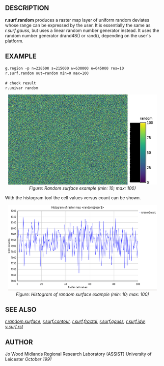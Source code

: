 ## DESCRIPTION

**r.surf.random** produces a raster map layer of uniform random deviates
whose range can be expressed by the user. It is essentially the same as
*r.surf.gauss*, but uses a linear random number generator instead. It
uses the random number generator drand48() or rand(), depending on the
user's platform.

## EXAMPLE

```shell
g.region -p n=228500 s=215000 w=630000 e=645000 res=10
r.surf.random out=random min=0 max=100

# check result
r.univar random
```

<div align="center" style="margin: 10px">

[<img src="r_surf_random.jpg" data-border="0" width="600" height="293"
alt="r.random.surface example (min: 10; max: 100)" />](r_surf_random.jpg)
*Figure: Random surface example (min: 10; max: 100)*

</div>

With the histogram tool the cell values versus count can be shown.

<div align="center" style="margin: 10px">

[<img src="r_surf_random_hist.png" data-border="0" width="600"
height="280"
alt="r.random.surface example histogram (min: 10; max: 100)" />](r_surf_random_hist.png)
*Figure: Histogram of random surface example (min: 10; max: 100)*

</div>

## SEE ALSO

*[r.random.surface](r.random.surface.md),
[r.surf.contour](r.surf.contour.md),
[r.surf.fractal](r.surf.fractal.md), [r.surf.gauss](r.surf.gauss.md),
[r.surf.idw](r.surf.idw.md), [v.surf.rst](v.surf.rst.md)*

## AUTHOR

Jo Wood
Midlands Regional Research Laboratory (ASSIST)
University of Leicester
*October 1991*
